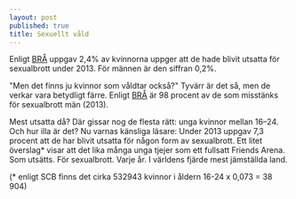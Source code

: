 ```yaml
---
layout: post
published: true
title: Sexuellt våld
---
```




Enligt [BRÅ](https://www.bra.se/download/18.5e2a4a6b14ab1667599108/1441722493456/2015_1_NTU_2014.pdf) uppgav 2,4% av kvinnorna uppger att de hade blivit utsatta för sexualbrott under 2013. För männen är den siffran 0,2%. 

"Men det finns ju kvinnor som våldtar också?" Tyvärr är det så, men de verkar vara betydligt färre. Enligt [BRÅ](http://www.bra.se/bra/brott-och-statistik/valdtakt-och-sexualbrott.html "Våldtäkt och sexualbrott") är 98 procent av de som misstänks för sexualbrott män (2013). 

Mest utsatta då? Där gissar nog de flesta rätt: unga kvinnor mellan 16–24. Och hur illa är det? Nu varnas känsliga läsare: Under 2013 uppgav 7,3 procent att de har blivit utsatta för någon form av sexualbrott. Ett litet överslag* visar att det lika många unga tjejer som ett fullsatt Friends Arena. Som utsätts. För sexualbrott. Varje år. I världens fjärde mest jämställda land.

(* enligt SCB finns det cirka 532943 kvinnor i åldern 16-24  x 0,073 = 38 904)
